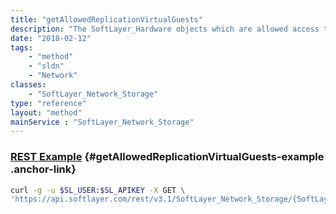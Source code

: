 ```yaml
---
title: "getAllowedReplicationVirtualGuests"
description: "The SoftLayer_Hardware objects which are allowed access to this storage volume's Replicant."
date: "2018-02-12"
tags:
    - "method"
    - "sldn"
    - "Network"
classes:
    - "SoftLayer_Network_Storage"
type: "reference"
layout: "method"
mainService : "SoftLayer_Network_Storage"
---
```


### [REST Example](#getAllowedReplicationVirtualGuests-example) <a href="/article/rest/"><i class="fas fa-question"></i></a> {#getAllowedReplicationVirtualGuests-example .anchor-link} 
```bash
curl -g -u $SL_USER:$SL_APIKEY -X GET \
'https://api.softlayer.com/rest/v3.1/SoftLayer_Network_Storage/{SoftLayer_Network_StorageID}/getAllowedReplicationVirtualGuests'
```
